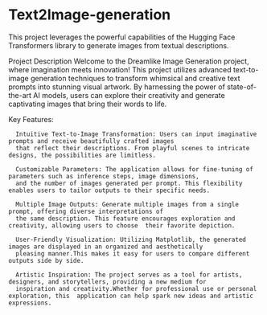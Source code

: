 # Text2Image-generation
This project leverages the powerful capabilities of the Hugging Face Transformers library to generate images from textual descriptions.

Project Description
Welcome to the Dreamlike Image Generation project, where imagination meets innovation! This project utilizes advanced text-to-image generation techniques to transform whimsical and creative text prompts into stunning visual artwork. By harnessing the power of state-of-the-art AI models, users can explore their creativity and generate captivating images that bring their words to life.

Key Features:
      
      Intuitive Text-to-Image Transformation: Users can input imaginative prompts and receive beautifully crafted images
      that reflect their descriptions. From playful scenes to intricate designs, the possibilities are limitless.
      
      Customizable Parameters: The application allows for fine-tuning of parameters such as inference steps, image dimensions, 
      and the number of images generated per prompt. This flexibility enables users to tailor outputs to their specific needs.
      
      Multiple Image Outputs: Generate multiple images from a single prompt, offering diverse interpretations of 
      the same description. This feature encourages exploration and creativity, allowing users to choose  their favorite depiction.
      
      User-Friendly Visualization: Utilizing Matplotlib, the generated images are displayed in an organized and aesthetically 
      pleasing manner.This makes it easy for users to compare different outputs side by side.
      
      Artistic Inspiration: The project serves as a tool for artists, designers, and storytellers, providing a new medium for 
      inspiration and creativity.Whether for professional use or personal exploration, this  application can help spark new ideas and artistic expressions.
